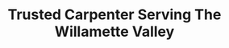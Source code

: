 ---
heroimage: /images/uploads/pexels-kseniachernaya-5691549.jpg
herobackground: /images/uploads/3a0e3ba4-db02-4555-af19-f53bd148b5ff.jpg
herobackgroundimage: /images/uploads/3a0e3ba4-db02-4555-af19-f53bd148b5ff.jpg
title: Trusted Carpenter Serving The Willamette Valley
description: Oakridge interiors provides finish carpentry and rehab services for
  City 1, City 2, City 3, and the surrounding areas in the Willamette Valley.
  Closing impact statement goes here, try to make it about as long as this
  placeholder.
hero: /images/uploads/pexels-kseniachernaya-5691549.jpg
herocta: Get An Estimate
heroctaurl: /estimate
heroctalabel: Get an Estimate
---